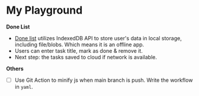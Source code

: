 # My Playground

**Done List**

- [Done list](https://tengxing-tan.github.io/playground/donelist-byindexeddb/) utilizes IndexedDB API to store user's data in local storage, including file/blobs. Which means it is an offline app.
- Users can enter task title, mark as done & remove it.
- Next step: the tasks saved to cloud if network is available.

**Others**

- [ ] Use Git Action to minify js when main branch is push. Write the workflow in `yaml`.
